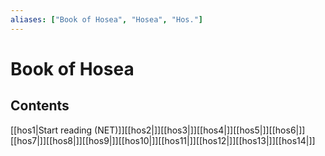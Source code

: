 ```yaml
---
aliases: ["Book of Hosea", "Hosea", "Hos."]
---
```

# Book of Hosea
## Contents
[[hos1|Start reading (NET)]][[hos2|]][[hos3|]][[hos4|]][[hos5|]][[hos6|]][[hos7|]][[hos8|]][[hos9|]][[hos10|]][[hos11|]][[hos12|]][[hos13|]][[hos14|]]